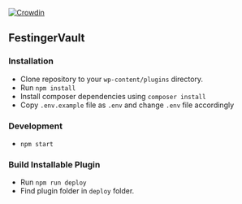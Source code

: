 [![Crowdin](https://badges.crowdin.net/festinger-vault/localized.svg)](https://crowdin.com)

## FestingerVault

### Installation
- Clone repository to your `wp-content/plugins` directory.
- Run `npm install`
- Install composer dependencies using `composer install`
- Copy `.env.example` file as `.env` and change `.env` file accordingly


### Development
- `npm start`

### Build Installable Plugin
- Run `npm run deploy`
- Find plugin folder in `deploy` folder.
